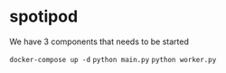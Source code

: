 # spotipod


We have 3 components that needs to be started 

`docker-compose up -d`
`python main.py`
`python worker.py`